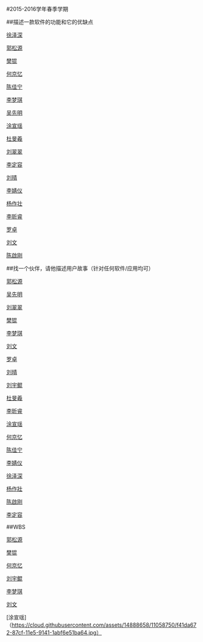 #2015-2016学年春季学期
 
 
##描述一款软件的功能和它的优缺点

 
[徐泽深](https://github.com/futuer2015/study/blob/master/first%20homeword.md) 

[郭松源](https://github.com/Adaguoguo/ada1st/blob/master/%E4%BD%9C%E4%B8%9A.md)
 
[樊锟](https://github.com/Emily1221/Angela/blob/master/software.md)
 
[何京忆](https://github.com/901102/A-brief-introduction-to-Kugou.md/blob/master/README.md)
 
[陈佳宁](https://github.com/Bob31/SETest/blob/master/Something%20about%20Google%20Chome.md)
 
[李梦琪](https://github.com/12345678900000000/Software/blob/master/NetEase%20Cloud%20Music.md)

[吴先明](https://github.com/wxm123456789/-Receipt-box--201434023/blob/master/Receipt-box.md)

[涂宣瑶](https://github.com/Tumipiaoyao/gnocchi/blob/master/%E4%BD%9C%E4%B8%9A1.md)

[杜旻羲](https://github.com/Ritahaha/biubiubiu/blob/master/Something%20for%20QQ.md)

[刘翠翠](https://github.com/Erin123456/ae/blob/master/What%20I%20need%20more%20about%20Photoshop%20CS6.md)

[李定容](https://github.com/Jason34068/SETest/blob/master/Thinkings%20about%20%22Wallpapers%22.md)

[刘晴](https://github.com/carolinelllqqq/sina-weibo/blob/master/sina.md)

[李婧仪](https://github.com/dlutljy/my-first-homework/blob/master/WeChat%20from%20Tencent.md)

[杨作壮](https://github.com/Yzz21/thunder/blob/master/杨作壮作业.md)

[李昕睿](https://github.com/LIXINRUI0801/Introduction-to-Youdao/blob/master/README.md)

[罗卓](https://github.com/2014barbara/Software-Engineering-1/blob/master/Software%20Engineering.md)

[刘文](https://github.com/dbfcb/software-2/blob/master/A%20few%20things%20about%20Mobile%20Banking%20Service.md)

[陈啟刚](https://github.com/1074590642/software-homework01/blob/master/README.md)

##找一个伙伴，请他描述用户故事（针对任何软件/应用均可）

[郭松源](https://github.com/Adaguoguo/ada1st/blob/master/%E7%94%A8%E6%88%B7%E6%95%85%E4%BA%8B.md)

[吴先明](https://github.com/wxm123456789/201434023.md/blob/master/吴先明（用户故事）.md)

[刘翠翠](https://github.com/Erin123456/Erin/blob/master/Homework2.md)

[樊锟](https://github.com/Emily1221/the-user-story/blob/master/user%20story.md)

[李梦琪](https://github.com/12345678900000000/Software/blob/master/%E7%94%A8%E6%88%B7%E6%95%85%E4%BA%8B.md)

[刘文](https://github.com/dbfcb/software-2/blob/master/用户故事.md)

[罗卓](https://github.com/2014barbara/Software-Engineering-1/blob/master/%E7%94%A8%E6%88%B7%E6%95%85%E4%BA%8B.md)

[刘晴](https://github.com/carolinelllqqq/users-stories/blob/master/用户故事.md)

[刘宇鲲](https://github.com/birdie123/-/blob/master/%E7%94%A8%E6%88%B7%E6%95%85%E4%BA%8B.md)

[杜旻羲](https://github.com/Ritahaha/biubiubiu/blob/master/%E7%94%A8%E6%88%B7%E6%95%85%E4%BA%8B.md)

[李昕睿](https://github.com/LIXINRUI0801/---)

[涂宣瑶](https://github.com/Tumipiaoyao/gnocchi/blob/master/%E7%94%A8%E6%88%B7%E6%95%85%E4%BA%8B.md)

[何京忆](https://github.com/901102/Users-stouries/blob/master/README.md)

[陈佳宁](https://github.com/Bob31/SETest/blob/master/%E7%94%A8%E6%88%B7%E6%95%85%E4%BA%8B.md)

[李婧仪](https://github.com/dlutljy/my-first-homework/blob/master/lijingyi-homework2.md)

[徐泽深](https://github.com/futuer2015/study/blob/master/%E5%BE%90%E6%B3%BD%E6%B7%B1%EF%BC%8C%E7%94%A8%E6%88%B7%E6%95%85%E4%BA%8B.md)


[杨作壯](https://github.com/Yzz21/-/blob/master/README.md)

[陈啟刚](https://github.com/1074590642/software-homework01/blob/master/%E7%94%A8%E6%88%B7%E6%95%85%E4%BA%8B.md)

[李定容](https://github.com/Jason34068/SETest/blob/master/%E7%94%A8%E6%88%B7%E6%95%85%E4%BA%8B.md)


##WBS

[郭松源](https://github.com/Adaguoguo/ada1st/blob/master/WBS.md)

[樊锟](https://github.com/Emily1221/Trip/blob/master/Travel.md)

[何京忆](https://github.com/901102/WBS)

[刘宇鲲](https://github.com/birdie123/SE-WBS/blob/master/QQ%E6%88%AA%E5%9B%BE20151109093424.png)

[李梦琪](https://cloud.githubusercontent.com/assets/14888633/11033521/ce558402-871e-11e5-80cb-87ff4814b5ca.png)

[刘文](https://cloud.githubusercontent.com/assets/14888667/11033798/3f30feac-8721-11e5-9a39-fd308332aced.png)

[涂宣瑶]（https://cloud.githubusercontent.com/assets/14888658/11058750/f41da672-87cf-11e5-9141-1abf6e51ba64.jpg）



